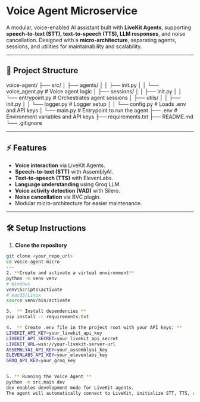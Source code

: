 # Voice Agent Microservice

A modular, voice-enabled AI assistant built with **LiveKit Agents**, supporting **speech-to-text (STT), text-to-speech (TTS), LLM responses**, and noise cancellation. Designed with a **micro-architecture**, separating agents, sessions, and utilities for maintainability and scalability.  

---

## 📁 Project Structure

  voice-agent/
  ├── src/
  │ ├── agents/
  │ │ ├── init.py
  │ │ └── voice_agent.py # Voice agent logic
  │ ├── sessions/
  │ │ ├── init.py
  │ │ └── entrypoint.py # Orchestrates agent sessions
  │ ├── utils/
  │ │ ├── init.py
  │ │ └── logger.py # Logger setup
  │ │ └── config.py # Loads .env and API keys
  │ └── main.py # Entrypoint to run the agent
  ├── .env # Environment variables and API keys
  ├── requirements.txt
  ├── README.md
  └── .gitignore


---

## ⚡ Features

- **Voice interaction** via LiveKit Agents.
- **Speech-to-text (STT)** with AssemblyAI.
- **Text-to-speech (TTS)** with ElevenLabs.
- **Language understanding** using Groq LLM.
- **Voice activity detection (VAD)** with Silero.
- **Noise cancellation** via BVC plugin.
- Modular micro-architecture for easier maintenance.

---

## 🛠️ Setup Instructions

1. **Clone the repository**
```bash
git clone <your_repo_url>
cd voice-agent-micro
---
2. **Create and activate a virtual environment**
python -m venv venv
# Windows
venv\Scripts\activate
# macOS/Linux
source venv/bin/activate

3.  ** Install dependencies **
pip install -r requirements.txt

4.  ** Create .env file in the project root with your API keys: **
LIVEKIT_API_KEY=your_livekit_api_key
LIVEKIT_API_SECRET=your_livekit_api_secret
LIVEKIT_URL=wss://your-livekit-server-url
ASSEMBLYAI_API_KEY=your_assemblyai_key
ELEVENLABS_API_KEY=your_elevenlabs_key
GROQ_API_KEY=your_groq_key


5. ** Running the Voice Agent **
python -m src.main dev
dev enables development mode for LiveKit agents.
The agent will automatically connect to LiveKit, initialize STT, TTS, and LLM, and start interacting with users.

